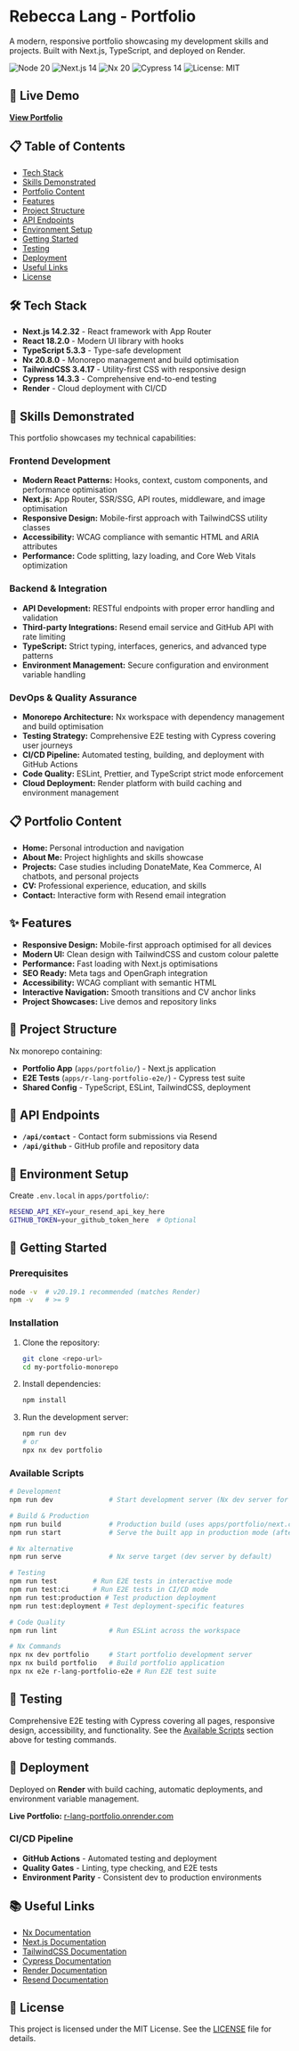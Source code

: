 # Rebecca Lang - Portfolio

A modern, responsive portfolio showcasing my development skills and projects. Built with Next.js, TypeScript, and deployed on Render.

![Node 20](https://img.shields.io/badge/node-20.19.1-339933?logo=node.js&logoColor=white)
![Next.js 14](https://img.shields.io/badge/next.js-14.2.32-000000?logo=nextdotjs&logoColor=white)
![Nx 20](https://img.shields.io/badge/Nx-20.8.0-143055?logo=nx&logoColor=white)
![Cypress 14](https://img.shields.io/badge/Cypress-14.3.3-17202C?logo=cypress&logoColor=white)
![License: MIT](https://img.shields.io/badge/License-MIT-yellow.svg)

## 🚀 Live Demo

**[View Portfolio](https://r-lang-portfolio.onrender.com)**

## 📋 Table of Contents

- [Tech Stack](#-tech-stack)
- [Skills Demonstrated](#-skills-demonstrated)
- [Portfolio Content](#-portfolio-content)
- [Features](#-features)
- [Project Structure](#-project-structure)
- [API Endpoints](#-api-endpoints)
- [Environment Setup](#-environment-setup)
- [Getting Started](#-getting-started)
- [Testing](#-testing)
- [Deployment](#-deployment)
- [Useful Links](#-useful-links)
- [License](#-license)

## 🛠 Tech Stack

- **Next.js 14.2.32** - React framework with App Router
- **React 18.2.0** - Modern UI library with hooks
- **TypeScript 5.3.3** - Type-safe development
- **Nx 20.8.0** - Monorepo management and build optimisation
- **TailwindCSS 3.4.17** - Utility-first CSS with responsive design
- **Cypress 14.3.3** - Comprehensive end-to-end testing
- **Render** - Cloud deployment with CI/CD

## 💼 Skills Demonstrated

This portfolio showcases my technical capabilities:

### Frontend Development
- **Modern React Patterns:** Hooks, context, custom components, and performance optimisation
- **Next.js:** App Router, SSR/SSG, API routes, middleware, and image optimisation
- **Responsive Design:** Mobile-first approach with TailwindCSS utility classes
- **Accessibility:** WCAG compliance with semantic HTML and ARIA attributes
- **Performance:** Code splitting, lazy loading, and Core Web Vitals optimization

### Backend & Integration
- **API Development:** RESTful endpoints with proper error handling and validation
- **Third-party Integrations:** Resend email service and GitHub API with rate limiting
- **TypeScript:** Strict typing, interfaces, generics, and advanced type patterns
- **Environment Management:** Secure configuration and environment variable handling

### DevOps & Quality Assurance
- **Monorepo Architecture:** Nx workspace with dependency management and build optimisation
- **Testing Strategy:** Comprehensive E2E testing with Cypress covering user journeys
- **CI/CD Pipeline:** Automated testing, building, and deployment with GitHub Actions
- **Code Quality:** ESLint, Prettier, and TypeScript strict mode enforcement
- **Cloud Deployment:** Render platform with build caching and environment management

## 📋 Portfolio Content

- **Home:** Personal introduction and navigation
- **About Me:** Project highlights and skills showcase
- **Projects:** Case studies including DonateMate, Kea Commerce, AI chatbots, and personal projects
- **CV:** Professional experience, education, and skills
- **Contact:** Interactive form with Resend email integration

## ✨ Features

- **Responsive Design:** Mobile-first approach optimised for all devices
- **Modern UI:** Clean design with TailwindCSS and custom colour palette
- **Performance:** Fast loading with Next.js optimisations
- **SEO Ready:** Meta tags and OpenGraph integration
- **Accessibility:** WCAG compliant with semantic HTML
- **Interactive Navigation:** Smooth transitions and CV anchor links
- **Project Showcases:** Live demos and repository links

## 📁 Project Structure

Nx monorepo containing:
- **Portfolio App** (`apps/portfolio/`) - Next.js application
- **E2E Tests** (`apps/r-lang-portfolio-e2e/`) - Cypress test suite
- **Shared Config** - TypeScript, ESLint, TailwindCSS, deployment

## 🔌 API Endpoints

- **`/api/contact`** - Contact form submissions via Resend
- **`/api/github`** - GitHub profile and repository data

## 🔧 Environment Setup

Create `.env.local` in `apps/portfolio/`:
```bash
RESEND_API_KEY=your_resend_api_key_here
GITHUB_TOKEN=your_github_token_here  # Optional
```

## 🚀 Getting Started

### Prerequisites
```sh
node -v  # v20.19.1 recommended (matches Render)
npm -v   # >= 9
```

### Installation
1. Clone the repository:
   ```sh
   git clone <repo-url>
   cd my-portfolio-monorepo
   ```
2. Install dependencies:
   ```sh
   npm install
   ```
3. Run the development server:
   ```sh
   npm run dev
   # or
   npx nx dev portfolio
   ```

### Available Scripts

```bash
# Development
npm run dev              # Start development server (Nx dev server for `portfolio`)

# Build & Production
npm run build            # Production build (uses apps/portfolio/next.config.prod.js)
npm run start            # Serve the built app in production mode (after build)

# Nx alternative
npm run serve            # Nx serve target (dev server by default)

# Testing
npm run test         # Run E2E tests in interactive mode
npm run test:ci      # Run E2E tests in CI/CD mode
npm run test:production # Test production deployment
npm run test:deployment # Test deployment-specific features

# Code Quality
npm run lint             # Run ESLint across the workspace

# Nx Commands
npx nx dev portfolio     # Start portfolio development server
npx nx build portfolio   # Build portfolio application
npx nx e2e r-lang-portfolio-e2e # Run E2E test suite
```

## 🧪 Testing

Comprehensive E2E testing with Cypress covering all pages, responsive design, accessibility, and functionality. See the [Available Scripts](#available-scripts) section above for testing commands.

## 🚀 Deployment

Deployed on **Render** with build caching, automatic deployments, and environment variable management.

**Live Portfolio:** [r-lang-portfolio.onrender.com](https://r-lang-portfolio.onrender.com)

### CI/CD Pipeline
- **GitHub Actions** - Automated testing and deployment
- **Quality Gates** - Linting, type checking, and E2E tests
- **Environment Parity** - Consistent dev to production environments

## 📚 Useful Links

- [Nx Documentation](https://nx.dev)
- [Next.js Documentation](https://nextjs.org/docs)
- [TailwindCSS Documentation](https://tailwindcss.com/docs)
- [Cypress Documentation](https://docs.cypress.io/)
- [Render Documentation](https://render.com/docs)
- [Resend Documentation](https://resend.com/docs)

## 📄 License

This project is licensed under the MIT License. See the [LICENSE](./LICENSE) file for details.



